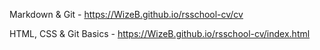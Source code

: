 Markdown & Git - https://WizeB.github.io/rsschool-cv/cv
 
 HTML, CSS & Git Basics - https://WizeB.github.io/rsschool-cv/index.html
